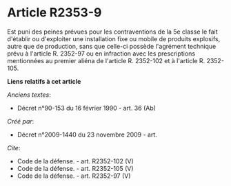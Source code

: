 # Article R2353-9

Est puni des peines prévues pour les contraventions de la 5e classe le fait d'établir ou d'exploiter une installation fixe ou
mobile de produits explosifs, autre que de production, sans que celle-ci possède l'agrément technique prévu à l'article R.
2352-97 ou en infraction avec les prescriptions mentionnées au premier aliéna de l'article R. 2352-102 et à l'article R.
2352-105.

**Liens relatifs à cet article**

_Anciens textes_:

  - Décret n°90-153 du 16 février 1990 - art. 36 (Ab)

_Créé par_:

  - Décret n°2009-1440 du 23 novembre 2009 - art.

_Cite_:

  - Code de la défense. - art. R2352-102 (V)
  - Code de la défense. - art. R2352-105 (V)
  - Code de la défense. - art. R2352-97 (V)
